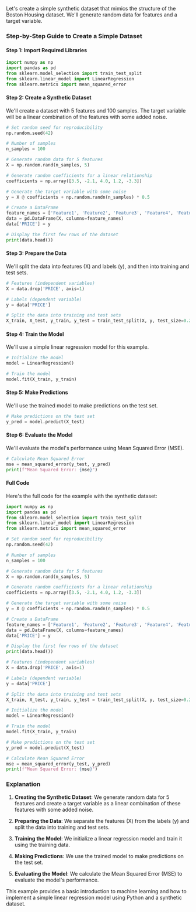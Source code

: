 Let's create a simple synthetic dataset that mimics the structure of the Boston Housing dataset. We'll generate random data for features and a target variable.

### Step-by-Step Guide to Create a Simple Dataset

#### Step 1: Import Required Libraries

```python
import numpy as np
import pandas as pd
from sklearn.model_selection import train_test_split
from sklearn.linear_model import LinearRegression
from sklearn.metrics import mean_squared_error
```

#### Step 2: Create a Synthetic Dataset

We'll create a dataset with 5 features and 100 samples. The target variable will be a linear combination of the features with some added noise.

```python
# Set random seed for reproducibility
np.random.seed(42)

# Number of samples
n_samples = 100

# Generate random data for 5 features
X = np.random.rand(n_samples, 5)

# Generate random coefficients for a linear relationship
coefficients = np.array([3.5, -2.1, 4.0, 1.2, -3.3])

# Generate the target variable with some noise
y = X @ coefficients + np.random.randn(n_samples) * 0.5

# Create a DataFrame
feature_names = ['Feature1', 'Feature2', 'Feature3', 'Feature4', 'Feature5']
data = pd.DataFrame(X, columns=feature_names)
data['PRICE'] = y

# Display the first few rows of the dataset
print(data.head())
```

#### Step 3: Prepare the Data

We'll split the data into features (X) and labels (y), and then into training and test sets.

```python
# Features (independent variables)
X = data.drop('PRICE', axis=1)

# Labels (dependent variable)
y = data['PRICE']

# Split the data into training and test sets
X_train, X_test, y_train, y_test = train_test_split(X, y, test_size=0.2, random_state=42)
```

#### Step 4: Train the Model

We'll use a simple linear regression model for this example.

```python
# Initialize the model
model = LinearRegression()

# Train the model
model.fit(X_train, y_train)
```

#### Step 5: Make Predictions

We'll use the trained model to make predictions on the test set.

```python
# Make predictions on the test set
y_pred = model.predict(X_test)
```

#### Step 6: Evaluate the Model

We'll evaluate the model's performance using Mean Squared Error (MSE).

```python
# Calculate Mean Squared Error
mse = mean_squared_error(y_test, y_pred)
print(f"Mean Squared Error: {mse}")
```

#### Full Code

Here's the full code for the example with the synthetic dataset:

```python
import numpy as np
import pandas as pd
from sklearn.model_selection import train_test_split
from sklearn.linear_model import LinearRegression
from sklearn.metrics import mean_squared_error

# Set random seed for reproducibility
np.random.seed(42)

# Number of samples
n_samples = 100

# Generate random data for 5 features
X = np.random.rand(n_samples, 5)

# Generate random coefficients for a linear relationship
coefficients = np.array([3.5, -2.1, 4.0, 1.2, -3.3])

# Generate the target variable with some noise
y = X @ coefficients + np.random.randn(n_samples) * 0.5

# Create a DataFrame
feature_names = ['Feature1', 'Feature2', 'Feature3', 'Feature4', 'Feature5']
data = pd.DataFrame(X, columns=feature_names)
data['PRICE'] = y

# Display the first few rows of the dataset
print(data.head())

# Features (independent variables)
X = data.drop('PRICE', axis=1)

# Labels (dependent variable)
y = data['PRICE']

# Split the data into training and test sets
X_train, X_test, y_train, y_test = train_test_split(X, y, test_size=0.2, random_state=42)

# Initialize the model
model = LinearRegression()

# Train the model
model.fit(X_train, y_train)

# Make predictions on the test set
y_pred = model.predict(X_test)

# Calculate Mean Squared Error
mse = mean_squared_error(y_test, y_pred)
print(f"Mean Squared Error: {mse}")
```

### Explanation

1. **Creating the Synthetic Dataset**: We generate random data for 5 features and create a target variable as a linear combination of these features with some added noise.

2. **Preparing the Data**: We separate the features (X) from the labels (y) and split the data into training and test sets.

3. **Training the Model**: We initialize a linear regression model and train it using the training data.

4. **Making Predictions**: We use the trained model to make predictions on the test set.

5. **Evaluating the Model**: We calculate the Mean Squared Error (MSE) to evaluate the model's performance.

This example provides a basic introduction to machine learning and how to implement a simple linear regression model using Python and a synthetic dataset.
